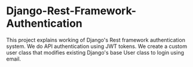 # Django-Rest-Framework-Authentication
This project explains working of Django's Rest framework authentication system. We do API authentication using JWT tokens. We create a custom user class that modifies existing Django's base User class to login using email.
